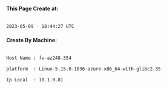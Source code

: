 
   
#### This Page Create at:

```bash

2023-05-09 - 18:44:27 UTC

```

#### Create By Machine:

```bash

Host Name : fv-az248-354

platform  : Linux-5.15.0-1036-azure-x86_64-with-glibc2.35

Ip Local  : 10.1.0.81

```

